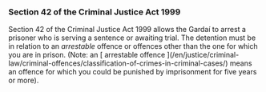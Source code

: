 ###  Section 42 of the Criminal Justice Act 1999

Section 42 of the Criminal Justice Act 1999 allows the Gardaí to arrest a
prisoner who is serving a sentence or awaiting trial. The detention must be in
relation to an _arrestable_ offence or offences other than the one for which
you are in prison. (Note: an [ arrestable offence ](/en/justice/criminal-
law/criminal-offences/classification-of-crimes-in-criminal-cases/) means an
offence for which you could be punished by imprisonment for five years or
more).
